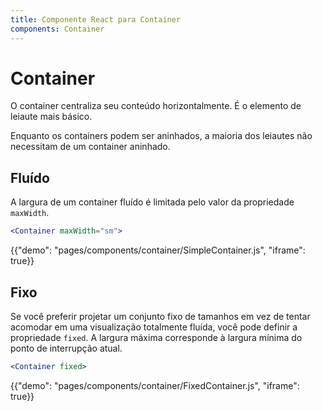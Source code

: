 ```yaml
---
title: Componente React para Container
components: Container
---
```


# Container

<p class="description">O container centraliza seu conteúdo horizontalmente. É o elemento de leiaute mais básico.</p>

Enquanto os containers podem ser aninhados, a maioria dos leiautes não necessitam de um container aninhado.

## Fluído

A largura de um container fluído é limitada pelo valor da propriedade `maxWidth`.

```jsx
<Container maxWidth="sm">
```

{{"demo": "pages/components/container/SimpleContainer.js", "iframe": true}}

## Fixo

Se você preferir projetar um conjunto fixo de tamanhos em vez de tentar acomodar em uma visualização totalmente fluída, você pode definir a propriedade `fixed`. A largura máxima corresponde à largura mínima do ponto de interrupção atual.

```jsx
<Container fixed>
```

{{"demo": "pages/components/container/FixedContainer.js", "iframe": true}}
